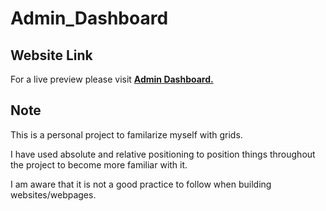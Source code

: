 # Admin_Dashboard

## Website Link 
For a live preview please visit [__Admin Dashboard.__](plan28-06.github.io/Signup_form/)


## **Note**
This is a personal project to familarize myself with grids.

I have used absolute and relative positioning to position things throughout the project to become more familiar with it.

I am aware that it is not a good practice to follow when building websites/webpages.
